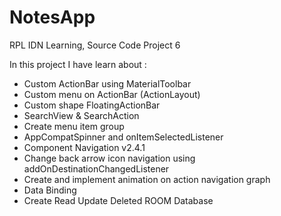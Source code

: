 # NotesApp
RPL IDN Learning, Source Code Project 6

In this project I have learn about :
- Custom ActionBar using MaterialToolbar
- Custom menu on ActionBar (ActionLayout)
- Custom shape FloatingActionBar
- SearchView & SearchAction
- Create menu item group
- AppCompatSpinner and onItemSelectedListener
- Component Navigation v2.4.1
- Change back arrow icon navigation using addOnDestinationChangedListener
- Create and implement animation on action navigation graph
- Data Binding
- Create Read Update Deleted ROOM Database
